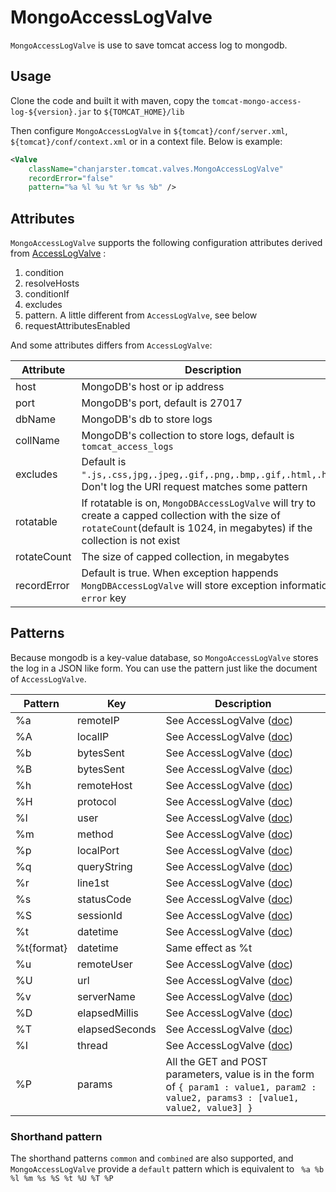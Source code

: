 MongoAccessLogValve
=======================

``MongoAccessLogValve`` is use to save tomcat access log to mongodb.

## Usage

Clone the code and built it with maven, copy the ``tomcat-mongo-access-log-${version}.jar`` to ``${TOMCAT_HOME}/lib``

Then configure ``MongoAccessLogValve`` in ``${tomcat}/conf/server.xml``, ``${tomcat}/conf/context.xml`` or in a context file. Below is example:

```xml
<Valve 
    className="chanjarster.tomcat.valves.MongoAccessLogValve" 
    recordError="false"
    pattern="%a %l %u %t %r %s %b" />
```

## Attributes

``MongoAccessLogValve`` supports the following configuration attributes derived from [AccessLogValve](http://tomcat.apache.org/tomcat-7.0-doc/config/valve.html#Access_Log_Valve) :

1. condition
1. resolveHosts
1. conditionIf
1. excludes
1. pattern. A little different from ``AccessLogValve``, see below 
1. requestAttributesEnabled

And some attributes differs from ``AccessLogValve``:

| Attribute | Description |
|--------|--------|
|   host   |  MongoDB's host or ip address     |
|   port   |  MongoDB's port, default is 27017      |
|   dbName  |   MongoDB's db to store logs     |
|collName |  MongoDB's collection to store logs, default is ``tomcat_access_logs``      |
|   excludes  |   Default is ``".js,.css,jpg,.jpeg,.gif,.png,.bmp,.gif,.html,.htm"``. Don't log the URI request matches some pattern    |
|   rotatable     |   If rotatable is on, ``MongoDBAccessLogValve`` will try to create a capped collection with the size of ``rotateCount``(default is 1024, in megabytes) if the collection is not exist     |
| rotateCount| The size of capped collection, in megabytes |
| recordError| Default is true. When exception happends ``MongDBAccessLogValve`` will store exception information in ``error`` key |

## Patterns

Because mongodb is a key-value database, so ``MongoAccessLogValve`` stores the log in a JSON like form. You can use the pattern just like the document of ``AccessLogValve``.

| Pattern | Key | Description |
|--------|--------|-----------|
| %a | remoteIP | See AccessLogValve ([doc](http://tomcat.apache.org/tomcat-7.0-doc/config/valve.html#Access_Log_Valve)) | 
| %A | localIP  | See AccessLogValve ([doc](http://tomcat.apache.org/tomcat-7.0-doc/config/valve.html#Access_Log_Valve)) | 
| %b | bytesSent | See AccessLogValve ([doc](http://tomcat.apache.org/tomcat-7.0-doc/config/valve.html#Access_Log_Valve)) | 
| %B | bytesSent | See AccessLogValve ([doc](http://tomcat.apache.org/tomcat-7.0-doc/config/valve.html#Access_Log_Valve)) | 
| %h | remoteHost | See AccessLogValve ([doc](http://tomcat.apache.org/tomcat-7.0-doc/config/valve.html#Access_Log_Valve)) | 
| %H | protocol | See AccessLogValve ([doc](http://tomcat.apache.org/tomcat-7.0-doc/config/valve.html#Access_Log_Valve)) | 
| %l | user | See AccessLogValve ([doc](http://tomcat.apache.org/tomcat-7.0-doc/config/valve.html#Access_Log_Valve)) | 
| %m | method | See AccessLogValve ([doc](http://tomcat.apache.org/tomcat-7.0-doc/config/valve.html#Access_Log_Valve)) | 
| %p | localPort | See AccessLogValve ([doc](http://tomcat.apache.org/tomcat-7.0-doc/config/valve.html#Access_Log_Valve)) | 
| %q | queryString | See AccessLogValve ([doc](http://tomcat.apache.org/tomcat-7.0-doc/config/valve.html#Access_Log_Valve)) | 
| %r | line1st | See AccessLogValve ([doc](http://tomcat.apache.org/tomcat-7.0-doc/config/valve.html#Access_Log_Valve)) | 
| %s | statusCode | See AccessLogValve ([doc](http://tomcat.apache.org/tomcat-7.0-doc/config/valve.html#Access_Log_Valve)) | 
| %S | sessionId | See AccessLogValve ([doc](http://tomcat.apache.org/tomcat-7.0-doc/config/valve.html#Access_Log_Valve)) | 
| %t | datetime | See AccessLogValve ([doc](http://tomcat.apache.org/tomcat-7.0-doc/config/valve.html#Access_Log_Valve)) | 
| %t{format} | datetime | Same effect as %t | 
| %u | remoteUser | See AccessLogValve ([doc](http://tomcat.apache.org/tomcat-7.0-doc/config/valve.html#Access_Log_Valve)) | 
| %U | url | See AccessLogValve ([doc](http://tomcat.apache.org/tomcat-7.0-doc/config/valve.html#Access_Log_Valve)) | 
| %v | serverName | See AccessLogValve ([doc](http://tomcat.apache.org/tomcat-7.0-doc/config/valve.html#Access_Log_Valve)) | 
| %D | elapsedMillis | See AccessLogValve ([doc](http://tomcat.apache.org/tomcat-7.0-doc/config/valve.html#Access_Log_Valve)) | 
| %T | elapsedSeconds | See AccessLogValve ([doc](http://tomcat.apache.org/tomcat-7.0-doc/config/valve.html#Access_Log_Valve)) | 
| %I | thread | See AccessLogValve ([doc](http://tomcat.apache.org/tomcat-7.0-doc/config/valve.html#Access_Log_Valve)) | 
| %P | params | All the GET and POST parameters, value is in the form of ``{ param1 : value1, param2 : value2, params3 : [value1, value2, value3] }`` | 

### Shorthand pattern

The shorthand patterns ``common`` and ``combined`` are also supported, and ``MongoAccessLogValve`` provide a ``default`` pattern which is equivalent to `` %a %b %l %m %s %S %t %U %T %P``
